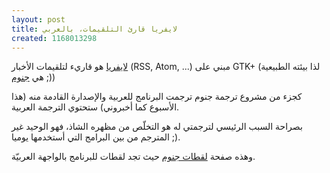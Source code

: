 ```yaml
---
layout: post
title: لايفريا قارئ التلقيمات، بالعربي
created: 1168013298
---
```

[لايفريا](http://liferea.sf.net) هو قاريء لتلقيمات الأخبار (RSS, Atom, ...) مبني على GTK+ (لذا بيئته الطبيعية هي [جنوم](http://wiki.arabeyes.org/%D8%AC%D9%86%D9%88%D9%85) ;)) 

كجزء من مشروع ترجمة جنوم ترجمت البرنامج للعربية والإصدارة القادمة منه (هذا الأسبوع كما أخبروني) ستحتوي الترجمة العربية.

بصراحة السبب الرئيسي لترجمتي له هو التخلّص من مظهره الشاذ، فهو الوحيد غير المترجم من بين البرامج التي أستخدمها يوميا ;).

وهذه صفحة [لقطات جنوم](http://wiki.arabeyes.org/%D9%84%D9%82%D8%B7%D8%A7%D8%AA_%D8%AC%D9%86%D9%88%D9%85#.D9.84.D8.A7.D9.8A.D9.81.D8.B1.D9.8A.D8.A7) حيث تجد لقطات للبرنامج بالواجهة العربيّة.
